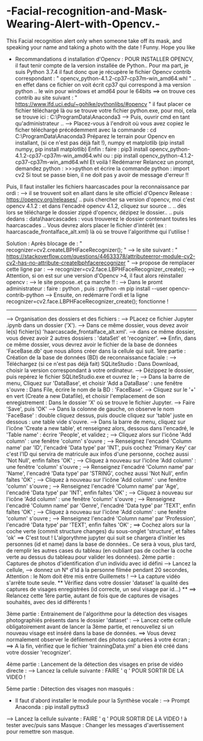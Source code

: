 # -Facial-recognition-and-Mask-Wearing-Alert-with-Opencv.-
This Facial recognition alert only when someone take off its mask, and speaking your name and taking a photo with the date ! Funny. Hope you like

* Recommandations d installation d'Opencv :
POUR INSTALLER OPENCV, il faut tenir compte de la version installée de Python.. Pour ma part, je suis Python 3.7.4 il faut donc que je récupère le fichier Opencv contrib correspondant : " opencv_python-4.1.2-cp37-cp37m-win_amd64.whl " .. en effet dans ce fichier on voit écrit cp37 qui correspond à ma version python .. le win pour windows et amd64 pour le 64bits ==> on trouve ces contrib au site suivant : " https://www.lfd.uci.edu/~gohlke/pythonlibs/#opencv " il faut placer ce fichier téléchargé là ou se trouve votre fichier python.exe, pour moi, cela se trouve ici : C:\ProgramData\Anaconda3 --> Puis, ouvrir cmd en tant qu'administrateur .. --> Placez-vous à l'endroit où vous avez copiez le ficher téléchargé précédemment avec la commande : cd C:\ProgramData\Anaconda3 Préparez le terrain pour Opencv en installant, (si ce n'est pas déjà fait !), numpy et matplotlib (pip install numpy, pip install matplotlib) Enfin : faire : pip3 install opencv_python-4.1.2-cp37-cp37m-win_amd64.whl ou : pip install opencv_python-4.1.2-cp37-cp37m-win_amd64.whl Et voilà ! Redémarrer Relancez un prompt, demandez python : >>>python et écrire la commande python : import cv2 Si tout se passe bien, il ne doit pas y avoir de message d'erreur !!

Puis, Il faut installer les fichiers haarcascades pour la reconnaissance par ordi : --> il se trouvent soit en allant dans le site officiel d'Opencv Release : https://opencv.org/releases/ .. puis chercher sa version d'opencv, moi c'est opencv 4.1.2 : et dans l'encadré opencv 4.1.2, cliquez sur source .. .. dès lors se télécharge le dossier zippé d'opencv, dézipez le dossier.. .. puis dedans : data\haarcascades : vous trouverez le dossier contenant toutes les haarcascades .. Vous devrez alors placer le fichier d'intérêt (ex : haarcascade_frontalface_alt.xml) là où se trouve l'algorithme qui l'utilise !

Solution : Après blocage de : " recognizer=cv2.createLBPHFaceRecognizer(); " --> le site suivant : " https://stackoverflow.com/questions/44633378/attributeerror-module-cv2-cv2-has-no-attribute-createlbphfacerecognizer " --> propose de remplacer cette ligne par : --> recognizer=cv2.face.LBPHFaceRecognizer_create(); --> Attention, si on est sur une version d'Opencv >4, il faut alors réinstaller opencv : --> le site propose..et ça marche !! : --> Dans le promt administrateur : faire : python , puis : python -m pip install --user opencv-contrib-python --> Ensuite, on redémarre l'ordi et la ligne recognizer=cv2.face.LBPHFaceRecognizer_create(); fonctionne !
- - - - - - - - - - - - - - - - - - - - - - - - - - - - - - - - - - - - - - - - - - - - - - - - - - - - - - - - - - - - - - -
--> Organisation des dossiers et des fichiers :
--> PLacez ce fichier Jupyter .ipynb dans un dossier ('X').
--> Dans ce même dossier, vous devez avoir le(s) fichier(s) 'haarcascade_frontalface_alt.xml'.
--> dans ce même dossier, vous devez avoir 2 autres dossiers : 'dataSet' et 'recognizer'.
==> Enfin, dans ce même dossier, vous devrez avoir le fichier de la base de données 'FaceBase.db' que nous allons créer dans la cellule qui suit.
1ère partie : Création de la base de données (BD) de reconnaissance faciale :
--> Téléchargez (si ce n'est pas déjà fait) SQLiteStudio : Dans Download, choisir la version correspondant à votre ordinateur.
--> Dézippez le dossier, puis repérez le fichier SQLiteStudio.exe et ouvrez le ;
--> Dans la barre de menu, Cliquez sur 'DataBase', et choisir 'Add a DataBase' : une fenêtre s'ouvre : Dans File, écrire le nom de la BD : 'FaceBase'.
--> Cliquez sur le '+' en vert (Create a new Datafile), et choisir l'emplacement de son enregistrement : Dans le dossier 'X' où se trouve le fichier Jupyter.
--> Faire 'Save', puis 'OK'
--> Dans la colonne de gauche, on observe le nom 'FaceBase' : double cliquez dessus, puis doucle cliquez sur 'table' juste en dessous : une table vide s'ouvre.
--> Dans la barre de menu, cliquez sur l'icône 'Create a new table', et renseignez alors, dessous dans l'encadré, le 'Table name' : écrire 'People', et validez ;
--> Cliquez alors sur l'icône 'Add column' : une fenêtre 'column' s'ouvre ;
--> Renseignez l'encadré 'Column name' par 'ID', l'encadré 'Data type' par 'INT', puis cochez 'Primary Key' car c'est l'ID qui servira de matricule aux infos d'une personne, cochez aussi 'Not Null', enfin faîtes 'OK' ;
--> Cliquez à nouveau sur l'icône 'Add column' : une fenêtre 'column' s'ouvre ;
--> Renseignez l'encadré 'Column name' par 'Name', l'encadré 'Data type' par 'STRING', cochez aussi 'Not Null', enfin faîtes 'OK' ;
--> Cliquez à nouveau sur l'icône 'Add column' : une fenêtre 'column' s'ouvre ;
--> Renseignez l'encadré 'Column name' par 'Age', l'encadré 'Data type' par 'INT', enfin faîtes 'OK' ;
--> Cliquez à nouveau sur l'icône 'Add column' : une fenêtre 'column' s'ouvre ;
--> Renseignez l'encadré 'Column name' par 'Genre', l'encadré 'Data type' par 'TEXT', enfin faîtes 'OK' ;
--> Cliquez à nouveau sur l'icône 'Add column' : une fenêtre 'column' s'ouvre ;
--> Renseignez l'encadré 'Column name' par 'Profession', l'encadré 'Data type' par 'TEXT', enfin faîtes 'OK' ;
==> Cochez alors sur la coche verte (commit structure changes) du sous-onglet 'structure', et faîtes 'ok'
==> C'est tout ! L'algorythme jupyter qui suit se chargera d'initier les personnes (id et name) dans la base de données.. Ce sera à vous, plus tard, de remplir les autres cases du tableau (en oubliant pas de cocher la coche verte au dessus du tableau pour valider les données).
2ème partie : Captures de photos d'identification d'un individu avec id défini
--> Lancez la cellule, --> donnez un N° d'Id à la personne filmée pendant 20 secondes, Attention : le Nom doit être mis entre Guillemets ! --> La capture vidéo s'arrête toute seule.
** Vérifiez dans votre dossier 'dataset' la qualité des captures de visages enregistrées (id correcte, un seul visage par id...) **
==> Relancez cette 1ère partie, autant de fois que de captures de visages souhaités, avec des id différents !

 3ème partie : Entrainement de l'algorithme pour la détection des visages photographiés présents dans le dossier 'dataset' :
--> Lancez cette cellule obligatoirement avant de lancer la 3ème partie, et renouvellez si un nouveau visage est inséré dans la base de données.
==> Vous devez normalement observer le défilement des photos capturées à votre écran ;
==> A la fin, vérifiez que le fichier 'trainningData.yml' a bien été créé dans votre dossier 'recognizer'. 

 4ème partie : Lancement de la détection des visages en prise de vidéo directe :
--> Lancez la cellule suivante : FAIRE ' q ' POUR SORTIR DE LA VIDEO !

 5ème partie : Détection des visages non masqués :

* Il faut d'abord installer le module pour la Synthèse vocale : --> Prompt Anaconda : pip install pyttsx3

--> Lancez la cellule suivante : FAIRE ' q ' POUR SORTIR DE LA VIDEO !
à tester avec/puis sans Masque : Changer les messages d'avertissement pour remettre son masque.
